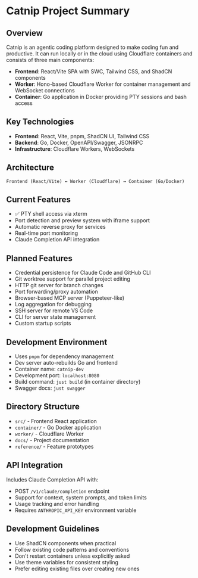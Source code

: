 # Catnip Project Summary

## Overview
Catnip is an agentic coding platform designed to make coding fun and productive. It can run locally or in the cloud using Cloudflare containers and consists of three main components:

- **Frontend**: React/Vite SPA with SWC, Tailwind CSS, and ShadCN components
- **Worker**: Hono-based Cloudflare Worker for container management and WebSocket connections
- **Container**: Go application in Docker providing PTY sessions and bash access

## Key Technologies
- **Frontend**: React, Vite, pnpm, ShadCN UI, Tailwind CSS
- **Backend**: Go, Docker, OpenAPI/Swagger, JSONRPC
- **Infrastructure**: Cloudflare Workers, WebSockets

## Architecture
```
Frontend (React/Vite) ↔ Worker (Cloudflare) ↔ Container (Go/Docker)
```

## Current Features
- ✅ PTY shell access via xterm
- Port detection and preview system with iframe support
- Automatic reverse proxy for services
- Real-time port monitoring
- Claude Completion API integration

## Planned Features
- Credential persistence for Claude Code and GitHub CLI
- Git worktree support for parallel project editing
- HTTP git server for branch changes
- Port forwarding/proxy automation
- Browser-based MCP server (Puppeteer-like)
- Log aggregation for debugging
- SSH server for remote VS Code
- CLI for server state management
- Custom startup scripts

## Development Environment
- Uses `pnpm` for dependency management
- Dev server auto-rebuilds Go and frontend
- Container name: `catnip-dev`
- Development port: `localhost:8080`
- Build command: `just build` (in container directory)
- Swagger docs: `just swagger`

## Directory Structure
- `src/` - Frontend React application
- `container/` - Go Docker application
- `worker/` - Cloudflare Worker
- `docs/` - Project documentation
- `reference/` - Feature prototypes

## API Integration
Includes Claude Completion API with:
- POST `/v1/claude/completion` endpoint
- Support for context, system prompts, and token limits
- Usage tracking and error handling
- Requires `ANTHROPIC_API_KEY` environment variable

## Development Guidelines
- Use ShadCN components when practical
- Follow existing code patterns and conventions
- Don't restart containers unless explicitly asked
- Use theme variables for consistent styling
- Prefer editing existing files over creating new ones